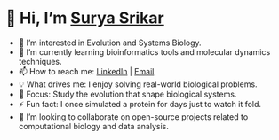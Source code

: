# 👋 Hi, I’m [Surya Srikar](https://github.com/kssrikar4 )

- 👀 I’m interested in Evolution and Systems Biology.
- 🌱 I’m currently learning bioinformatics tools and molecular dynamics techniques.
- 📫 How to reach me: [LinkedIn](https://www.linkedin.com/in/surya-srikar-a2a798290/) | [Email](mailto:kssrikar4@gmail.com)
- 💡 What drives me: I enjoy solving real-world biological problems.
- 🎯 Focus: Study the evolution that shape biological systems.
- ⚡ Fun fact: I once simulated a protein for days just to watch it fold.
-  💞️ I’m looking to collaborate on open-source projects related to computational biology and data analysis.

<!---
kssrikar4/kssrikar4 is a ✨ special ✨ repository because its `README.md` (this file) appears on your GitHub profile.
You can click the Preview link to take a look at your changes.
--->
